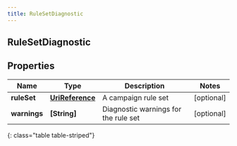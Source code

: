 ```yaml
---
title: RuleSetDiagnostic
---
```

## RuleSetDiagnostic

## Properties

|Name | Type | Description | Notes|
|------------ | ------------- | ------------- | -------------|
| **ruleSet** | [**UriReference**](UriReference.html) | A campaign rule set | [optional] |
| **warnings** | **[String]** | Diagnostic warnings for the rule set | [optional] |
{: class="table table-striped"}



